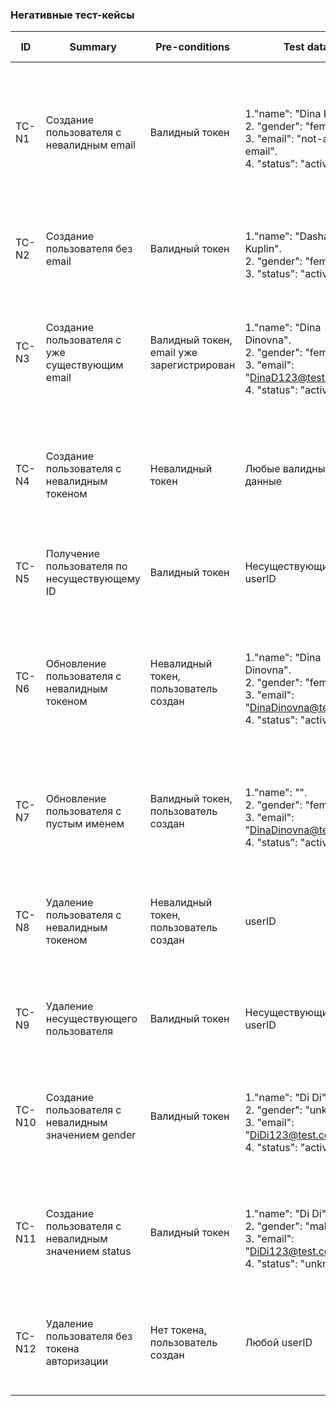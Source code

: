 ### Негативные тест-кейсы

| ID      | Summary                                                        | Pre-conditions                        | Test data                                      | Steps                                                                                 | Expected results                                                                                 | Priority |
|---------|----------------------------------------------------------------|---------------------------------------|------------------------------------------------|---------------------------------------------------------------------------------------|-----------------------------------------------------------------------------------------------|----------|
| TC-N1   | Создание пользователя с невалидным email                       | Валидный токен                        | <br>1."name": "Dina Kuplin".<br>2. "gender": "female".<br>3.  "email": "not-an-email".<br>4. "status": "active".                        | 1. Создать POST запрос к /users .<br>2.В тело запроса передать данные из колонки Test data.<br>3. Отправить запрос. | 422 Unprocessable Entity, ошибка: `"email": ["is invalid"]`                                    | High     |
| TC-N2   | Создание пользователя без email                                | Валидный токен                        | <br>1."name": "Dasha Kuplin".<br>2. "gender": "female".<br>3. "status": "active".                              | 1. Создать POST запрос к /users.<br>2. Не указывать поле email.<br>3. Отправить запрос. | 422 Unprocessable Entity, ошибка: `"email": ["can't be blank"]`                                | High     |
| TC-N3   | Создание пользователя с уже существующим email                 | Валидный токен, email уже зарегистрирован | <br>1."name": "Dina Dinovna".<br>2. "gender": "female".<br>3.  "email": "DinaD123@test.com".<br>4. "status": "active".    | 1. Создать POST запрос к `/users`.<br>2. Ввести уже существующий email из Test data.<br>3. Отправить запрос. | 422 Unprocessable Entity, ошибка: `"email": ["has already been taken"]`                        | High     |
| TC-N4   | Создание пользователя с невалидным токеном                     | Невалидный токен                      | Любые валидные данные                          | 1. Создать POST запрос к `/users`.<br>2. Ввести невалидный токен.<br>3. Заполнить тело запроса.<br>4. Отправить запрос. | 401 Unauthorized, ошибка: `"message": "Invalid token"`                                 | High     |
| TC-N5   | Получение пользователя по несуществующему ID                   | Валидный токен                        | Несуществующий userID                          | 1. Создать GET запрос к `/users/{userID}`.<br>2. Отправить запрос.        | 404 Not Found, ошибка: `"message": "Resource not found"`                                       | Medium   |
| TC-N6   | Обновление пользователя с невалидным токеном                   | Невалидный токен, пользователь создан                      | <br>1."name": "Dina Dinovna".<br>2. "gender": "female".<br>3.  "email": "DinaDinovna@test.com".<br>4. "status": "active".        | 1. Создать PATCH запрос к `/users/{userID}`.<br>2. Ввести невалидный токен.<br>3. Ввести любые данные для обновления из Test data.<br>4. Отправить запрос. | 401 Unauthorized, ошибка: `"message": "Invalid token"`                                 | High     |
| TC-N7   | Обновление пользователя с пустым именем                        | Валидный токен, пользователь создан                   | <br>1."name": "".<br>2. "gender": "female".<br>3.  "email": "DinaDinovna@test.com".<br>4. "status": "active".                                     | 1. Создать PATCH запрос к `/users/{userID}`.<br>2. Ввести пустое имя в тело запроса.<br>3. Отправить запрос. | 422 Unprocessable Entity, ошибка: `"name": ["can't be blank"]`                                 | Medium   |
| TC-N8   | Удаление пользователя с невалидным токеном                     | Невалидный токен, пользователь создан                      | userID                                   | 1. Создать DELETE запрос к `/users/{userID}`.<br>2. Ввести невалидный токен.<br>3. Отправить запрос. | 401 Unauthorized, ошибка: `"message": "Invalid token"`                                 | High     |
| TC-N9   | Удаление несуществующего пользователя                          | Валидный токен                        | Несуществующий userID                          | 1. Создать DELETE запрос к `/users/{userID}`.<br>2. Отправить запрос.      | 404 Not Found, ошибка: `"message": "Resource not found"`                                       | Medium   |
| TC-N10  | Создание пользователя с невалидным значением gender            | Валидный токен                        | <br>1."name": "Di Di".<br>2. "gender": "unknown".<br>3.  "email": "DiDi123@test.com".<br>4. "status": "active".                           | 1. Создать POST запрос к `/users`.<br>2. Ввести невалидное значение gender.<br>3. Отправить запрос. | 422 Unprocessable Entity, ошибка: `"gender": [""can't be blank, can be male of female"]`        | Medium   |
| TC-N11  | Создание пользователя с невалидным значением status            | Валидный токен                        | <br>1."name": "Di Di".<br>2. "gender": "male".<br>3.  "email": "DiDi123@test.com".<br>4. "status": "unknown".                           | 1. Создать POST запрос к `/users`.<br>2. Ввести невалидное значение status.<br>3. Отправить запрос. | 422 Unprocessable Entity, ошибка: `"status": ["can't be blank"]`    | Medium   |
| TC-N12  | Удаление пользователя без токена авторизации        | Нет токена, пользователь создан                           | Любой userID                                   | 1. Создать DELETE запрос к `/users/{userID}`.<br>2. Не указывать токен.<br>3. Отправить запрос. | 401 Unauthorized, ошибка: `"message": "Authentication failed"`                                 | High     |
